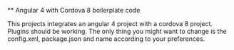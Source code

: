 ** Angular 4 with Cordova 8 boilerplate code

This projects integrates an angular 4 project with a cordova 8 project. Plugins should be working.
The only thing you might want to change is the config.xml, package.json and name according to your preferences.